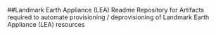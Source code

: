 ##Landmark Earth Appliance (LEA) Readme
Repository for Artifacts required to automate provisioning / deprovisioning of Landmark Earth Appliance (LEA) resources
